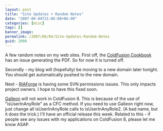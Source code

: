 ```yaml
---
layout: post
title: "Site Updates + Random Notes"
date: "2007-06-04T21:06:00+06:00"
categories: [misc]
tags: []
banner_image: 
permalink: /2007/06/04/Site-Updates-Random-Notes
guid: 2090
---
```


A few random notes on my web sites. First off, the <a href="http://www.coldfusioncookbook.com">ColdFusion Cookbook</a> has an issue generating the PDF. So for now it is turned off.

Secondly - my blog will (hopefully) be moving to a new domain later tonight. You should get automatically pushed to the new domain.

Next - <a href="http://www.riaforge.org">RIAForge</a> is having some SVN permissions issues. This only impacts project owners. I hope to have this fixed soon. 

<a href="http://galleon.riaforge.org">Galleon</a> will not work in ColdFusion 8. This is because of the use of "isUserInAnyRole" as a CFC method. If you need to use Galleon right now, just change all isUserInAnyRole calls to isUserInAnyRole2. (A bad name, but it does the trick.) I'll have an official release this week. Related to this - if people see any issues with my applications on ColdFusion 8, please let me know ASAP.
